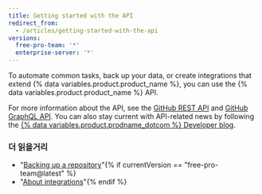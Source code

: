 ```yaml
---
title: Getting started with the API
redirect_from:
  - /articles/getting-started-with-the-api
versions:
  free-pro-team: '*'
  enterprise-server: '*'
---
```


To automate common tasks, back up your data, or create integrations that extend {% data variables.product.product_name %}, you can use the {% data variables.product.product_name %} API.

For more information about the API, see the [GitHub REST API](/rest) and [GitHub GraphQL API](/graphql). You can also stay current with API-related news by following the [{% data variables.product.prodname_dotcom %} Developer blog](https://developer.github.com/changes/).

### 더 읽을거리

- "[Backing up a repository](/articles/backing-up-a-repository)"{% if currentVersion == "free-pro-team@latest" %}
- "[About integrations](/articles/about-integrations)"{% endif %}
